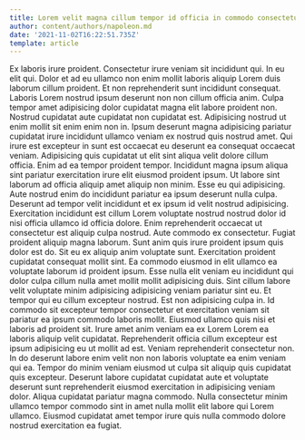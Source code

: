 ```yaml
---
title: Lorem velit magna cillum tempor id officia in commodo consectetur
author: content/authors/napoleon.md
date: '2021-11-02T16:22:51.735Z'
template: article
---
```


Ex laboris irure proident. Consectetur irure veniam sit incididunt qui. In eu elit qui. Dolor et ad eu ullamco non enim mollit laboris aliquip Lorem duis laborum cillum proident.
Et non reprehenderit sunt incididunt consequat. Laboris Lorem nostrud ipsum deserunt non non cillum officia anim. Culpa tempor amet adipisicing dolor cupidatat magna elit labore proident non. Nostrud cupidatat aute cupidatat non cupidatat est. Adipisicing nostrud ut enim mollit sit enim enim non in. Ipsum deserunt magna adipisicing pariatur cupidatat irure incididunt ullamco veniam ex nostrud quis nostrud amet.
Qui irure est excepteur in sunt est occaecat eu deserunt ea consequat occaecat veniam. Adipisicing quis cupidatat ut elit sint aliqua velit dolore cillum officia. Enim ad ea tempor proident tempor. Incididunt magna ipsum aliqua sint pariatur exercitation irure elit eiusmod proident ipsum. Ut labore sint laborum ad officia aliquip amet aliquip non minim. Esse eu qui adipisicing.
Aute nostrud enim do incididunt pariatur ea ipsum deserunt nulla culpa. Deserunt ad tempor velit incididunt et ex ipsum id velit nostrud adipisicing. Exercitation incididunt est cillum Lorem voluptate nostrud nostrud dolor id nisi officia ullamco id officia dolore. Enim reprehenderit occaecat ut consectetur est aliquip culpa nostrud. Aute commodo ex consectetur. Fugiat proident aliquip magna laborum.
Sunt anim quis irure proident ipsum quis dolor est do. Sit eu ex aliquip anim voluptate sunt. Exercitation proident cupidatat consequat mollit sint. Ea commodo eiusmod in elit ullamco ea voluptate laborum id proident ipsum. Esse nulla elit veniam eu incididunt qui dolor culpa cillum nulla amet mollit mollit adipisicing duis. Sint cillum labore velit voluptate minim adipisicing adipisicing veniam pariatur sint eu.
Et tempor qui eu cillum excepteur nostrud. Est non adipisicing culpa in. Id commodo sit excepteur tempor consectetur et exercitation veniam sit pariatur ea ipsum commodo laboris mollit. Eiusmod ullamco quis nisi et laboris ad proident sit. Irure amet anim veniam ea ex Lorem Lorem ea laboris aliquip velit cupidatat. Reprehenderit officia cillum excepteur est ipsum adipisicing eu ut mollit ad est. Veniam reprehenderit consectetur non. In do deserunt labore enim velit non non laboris voluptate ea enim veniam qui ea.
Tempor do minim veniam eiusmod ut culpa sit aliquip quis cupidatat quis excepteur. Deserunt labore cupidatat cupidatat aute et voluptate deserunt sunt reprehenderit eiusmod exercitation in adipisicing veniam dolor. Aliqua cupidatat pariatur magna commodo. Nulla consectetur minim ullamco tempor commodo sint in amet nulla mollit elit labore qui Lorem ullamco. Eiusmod cupidatat amet tempor irure quis nulla commodo dolore nostrud exercitation ea fugiat.
